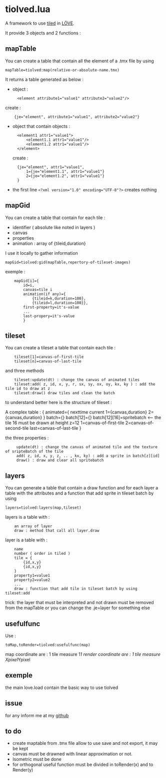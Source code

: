 tiolved.lua
===========

A framework to use [tiled](http://www.mapeditor.org/) in [LÖVE](http://love2d.org).

It provide 3 objects and 2 functions :

mapTable
-------- 

You can create a table that contain all the element of a .tmx file by using 

``` mapTable=tiolved:map(relative-or-absolute-name.tmx) ```

It returns a table generated as below :

* object :

		<element attribute1="value1" attribute2="value2"/> 

 create :

 		{je="element", attribute1="value1", attribute2="value2"}

* object that contain objects :

		<element1 attr1="value1">
			<element1.1 attr1="value1"/>
			<element1.2 attr1="value1"/>
		</element>

   create :

		{je="element", attr1="value1",
			1={je="element1.1", attr1="value1"}
			2={je="element1.2", attr1="value1"}
		}

* the first line `<?xml version="1.0" encoding="UTF-8"?>` creates nothing

mapGid
------

You can create a table that contain for each tile :

* identifier ( absolute like noted in layers )
* canvas
* properties
* animation : array of {tileid,duration}

I use it locally to gather information

``` mapGid=tiolved:gid(mapTable,repertory-of-tileset-images) ```

exemple :

		mapGid[i]={
			id=i,
			canvas=tile i
			animation(if any)={
				{tileid=k,duration=100},
				{tileid=l,duration=100}},
			first-property=it's-value
			...
			last-propery=it's-value
			}

tileset
-------

You can create a tileset a table that contain each tile :

		tileset[1]=canvas-of-first-tile
		tileset[n]=canvas-of-last-tile

and three methods

		tileset:update(dt) : change the canvas of animated tiles
		tileset:add( z, id, x, y, r, sx, sy, ox, oy, kx, ky ) : add the tile id to draw at z
		tileset:draw() draw tiles and clean the batch

to understand better here is the structure of tileset :

A complex table :
		{
	 		animated={
		 		nexttime
		 		current
		 		1={canvas,duration}
		 		2={canvas,duration}
		 	}
		 	batch={}
		 	batch[12]={}
		 	batch[12][16]=spritebatch <-- the tile 16 must be drawn at height z=12
			1=canvas-of-first-tile
			2=canvas-of-second-tile
			last=canvas-of-last-tile
		}

the three properties :

		 update(dt) : change the canvas of animated tile and the texture of sripteBatch of the tile
		 add( z, id, x, y, z, .. , kx, ky) : add a sprite in batch[z][id]
		 draw() : draw and clear all spritebatch

layers
------

You can  generate a table that contain a draw function and for each layer a table with the attributes and a function that add sprite in tileset batch by using

``` layers=tiolved:layers(map,tileset) ```

layers is a table with :

		an array of layer
		draw : method that call all layer.draw

layer is a table with :

		name
		number ( order in tiled )
		tile = {
			{id,x,y}
			{id,x,y}
		}
		property1=value1
		property2=value2
		...
		draw : function that add tile in tileset batch by using tileset:add

trick: the layer that must be interpreted and not drawn must be removed from the mapTable or you can change the .je=layer for something else

usefulfunc
----------

Use :

``` toMap,toRender=tiolved:usefulfunc(map) ```

map coordinate are : 1 tile measure 1*1
render coordinate are : 1 tile measure Xpixel*Ypixel

exemple
-------

the main love.load contain the basic way to use tiolved

issue
-----

for any inform me at my [github](https://github.com/thiolliere/tiolved)

to do
-----
* create maptable from .tmx file allow to use save and not export, it may be kept
* canvas must be drawned with linear approximation or not.
* Isometric must be done
* for orthogonal useful function must be divided in toRender(x) and to Render(y)
